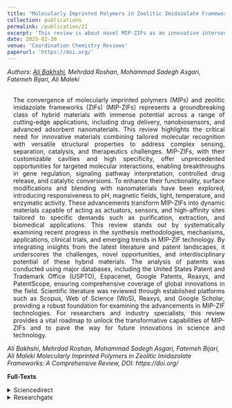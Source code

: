 ```yaml
---
title: "Molecularly Imprinted Polymers in Zeolitic Imidazolate Frameworks: A Comprehensive Review"
collection: publications
permalink: /publication/21
excerpt: 'This review is about novel MIP-ZIFs as an innovative intersection.'
date: 2025-02-30
venue: 'Coordination Chemistry Reviews'
paperurl: 'https://doi.org/'
---
```

<address class="author">Authors: <a rel="author" href="https://bakhshiali.github.io">Ali Bakhshi</a>, Mehrdad Roshan, Mohammad Sadegh Asgari, Fatemeh Bijari, Ali Maleki
</address><br>

<p align="justify" style="padding-left: 1em">
The convergence of molecularly imprinted polymers (MIPs) and zeolitic imidazolate frameworks (ZIFs) (MIP-ZIFs) represents a groundbreaking class of 
  hybrid materials with immense potential across a range of cutting-edge applications, including drug delivery, nanobiosensors, and advanced adsorbent 
  nanomaterials. This review highlights the critical need for innovative materials combining tailored molecular recognition with versatile structural 
  properties to address complex sensing, separation, catalysis, and therapeutics challenges. MIP-ZIFs, with their customizable cavities and high specificity, 
  offer unprecedented opportunities for targeted molecular interactions, enabling breakthroughs in gene regulation, signaling pathway interpretation, 
  controlled drug release, and catalytic conversions. To enhance their functionality, surface modifications and blending with nanomaterials have been explored, 
  introducing responsiveness to pH, magnetic fields, light, temperature, and enzymatic activity. These advancements transform MIP-ZIFs into dynamic materials 
  capable of acting as actuators, sensors, and high-affinity sites tailored to specific demands such as purification, extraction, and biomedical applications. 
  This review stands out by systematically examining recent progress in the synthesis methodologies, mechanisms, applications, clinical trials, and emerging 
  trends in MIP-ZIF technology. By integrating insights from the latest literature and patent landscapes, it underscores the challenges, novel opportunities, 
  and interdisciplinary potential of these hybrid materials. The analysis of patents was conducted using major databases, including the United States Patent 
  and Trademark Office (USPTO), Espacenet, Google Patents, Reaxys, and PatentScope, ensuring comprehensive coverage of global innovations in the field. 
  Scientific literature was reviewed through established platforms such as Scopus, Web of Science (WoS), Reaxys, and Google Scholar, providing a robust 
  foundation for examining the advancements in MIP-ZIF technologies. For researchers and industry specialists, this review provides a vital roadmap to 
  unlock the transformative capabilities of MIP-ZIFs and to pave the way for future innovations in science and technology.
</p>
<cite> Ali Bakhshi, Mehrdad Roshan, Mohammad Sadegh Asgari, Fatemeh Bijari, Ali Maleki 
Molecularly Imprinted Polymers in Zeolitic Imidazolate Frameworks: A Comprehensive Review, 
DOI: https://doi.org/
</cite>

<b>Full-Texts</b>
<details>
<summary>Sciencedirect</summary>
  <a href="https://doi.org/"> https://doi.org/ </a>
</details>
<details>
<summary>Researchgate</summary>
  <a href="https://www.researchgate.net/publication/"> https://www.researchgate.net/publication/ </a>
</details>
